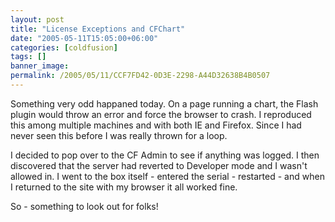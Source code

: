 ```yaml
---
layout: post
title: "License Exceptions and CFChart"
date: "2005-05-11T15:05:00+06:00"
categories: [coldfusion]
tags: []
banner_image: 
permalink: /2005/05/11/CCF7FD42-0D3E-2298-A44D32638B4B0507
---
```


Something very odd happaned today. On a page running a chart, the Flash plugin would throw an error and force the browser to crash. I reproduced this among multiple machines and with both IE and Firefox. Since I had never seen this before I was really thrown for a loop.

I decided to pop over to the CF Admin to see if anything was logged. I then discovered that the server had reverted to Developer mode and I wasn't allowed in. I went to the box itself - entered the serial - restarted - and when I returned to the site with my browser it all worked fine.

So - something to look out for folks!